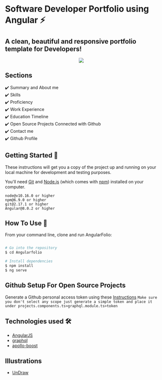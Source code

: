 # Software Developer Portfolio using Angular ⚡️

## A clean, beautiful and responsive portfolio template for Developers!

<p align="center"> 
  <kbd>
<img src="./src/assets/images/portfolio.gif"></img>
  </kbd>
</p>

## Sections

✔️ Summary and About me\
✔️ Skills\
✔️ Proficiency\
✔️ Work Experience\
✔️ Education Timeline\
✔️ Open Source Projects Connected with Github\
✔️ Contact me\
✔️ Github Profile

## Getting Started 🚀

These instructions will get you a copy of the project up and running on your local machine for development and testing purposes.

You'll need [Git](https://git-scm.com) and [Node.js](https://nodejs.org/en/download/) (which comes with [npm](http://npmjs.com)) installed on your computer.

```
node@v10.16.0 or higher
npm@6.9.0 or higher
git@2.17.1 or higher
Angular@8.0.2 or higher
```

## How To Use 🔧

From your command line, clone and run AngularFolio:

```bash

# Go into the repository
$ cd Angularfolio

# Install dependencies
$ npm install
$ ng serve
```

## Github Setup For Open Source Projects

Generate a Github personal access token using these [Instructions](https://help.github.com/en/github/authenticating-to-github/creating-a-personal-access-token-for-the-command-line) `Make sure you don't select any scope just generate a simple token and place it under projects.components.ts>graphql.module.ts>token`

## Technologies used 🛠️

- [AngularJS](https://angularjs.org/)
- [graphql](https://graphql.org/)
- [apollo-boost](https://www.apollographql.com/docs/react/get-started/)

## Illustrations

- [UnDraw](https://undraw.co/illustrations)
